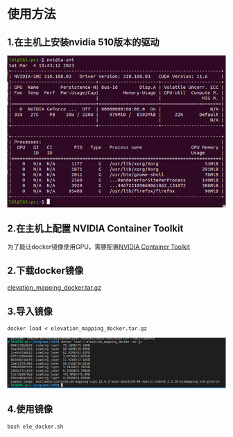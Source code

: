 # 使用方法
## 1.在主机上安装nvidia 510版本的驱动
![nvidia 510驱动](crop1.png)
## 2.在主机上配置 NVIDIA Container Toolkit
为了能让docker镜像使用GPU，需要配置[NVIDIA Container Toolkit](https://github.com/NVIDIA/nvidia-docker) 
## 2.下载docker镜像
[elevation_mapping_docker.tar.gz](https://1drv.ms/u/s!Akfo1jwOehy0i4RAFHAqWv5E5C_i2Q?e=eK4QB8)
## 3.导入镜像 
```
docker load < elevation_mapping_docker.tar.gz
```
![导入镜像](crop2.png)
## 4.使用镜像
```
bash ele_docker.sh 
```
